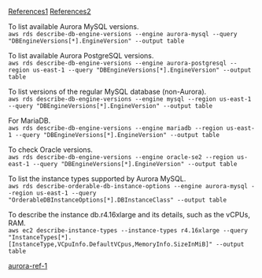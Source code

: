 
[References1](https://www.youtube.com/watch?v=ZP_vAbjfFMs)
[References2](https://www.youtube.com/watch?v=qwmprtAzJew)


To list available Aurora MySQL versions.\
`aws rds describe-db-engine-versions --engine aurora-mysql --query "DBEngineVersions[*].EngineVersion" --output table`

To list available Aurora PostgreSQL versions.\
`aws rds describe-db-engine-versions --engine aurora-postgresql --region us-east-1 --query "DBEngineVersions[*].EngineVersion" --output table`

To list versions of the regular MySQL database (non-Aurora).\
`aws rds describe-db-engine-versions --engine mysql --region us-east-1 --query "DBEngineVersions[*].EngineVersion" --output table`

For MariaDB.\
`aws rds describe-db-engine-versions --engine mariadb --region us-east-1 --query "DBEngineVersions[*].EngineVersion" --output table`

To check Oracle versions.\
`aws rds describe-db-engine-versions --engine oracle-se2 --region us-east-1 --query "DBEngineVersions[*].EngineVersion" --output table`

To list the instance types supported by Aurora MySQL.\
`aws rds describe-orderable-db-instance-options --engine aurora-mysql --region us-east-1 --query "OrderableDBInstanceOptions[*].DBInstanceClass" --output table`

To describe the instance db.r4.16xlarge and its details, such as the vCPUs, RAM.\
`aws ec2 describe-instance-types --instance-types r4.16xlarge --query "InstanceTypes[*].[InstanceType,VCpuInfo.DefaultVCpus,MemoryInfo.SizeInMiB]" --output table`


[aurora-ref-1](https://medium.com/@nagarjun_nagesh/terraform-aurora-rds-cluster-on-aws-612e797d7471)